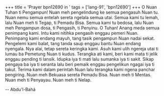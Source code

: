 +++
title = 'Prayer bpn12690 in '
tags = ['lang-91', 'bpn12690']
+++
O Nuan Tuhan ti Pengampun! Nuan meh pengelindung ke semua pengasuh Nuan tu. Nuan nemu semua entelah sereta ngelala semua utai. Semua kami tu lemah, lalu Nuan meh ti Tegap, ti Pemadu Bisa. Semua kami tu bedosa, lalu Nuan meh Pengampun dosa, ti Pengasih, ti Penyinu. O Tuhan! Anang meda semua penimpang kami. Intu kami nitihka pengasih enggau pemeri Nuan. Penimpang kami endang mayuh, tang tasik pengampun Nuan nadai sekat. Pengelemi kami balat, tang tanda saup enggau bantu Nuan endang nyengala. Nya alai, tetap sereta keringka kami. Asuh kami ulih ngereja utai ti lumau ba Pemetung Nuan ti kudus. Terangka ati kami, beri kami mata ti jelik enggau pending ti lansik. Idupka iya ti mati lalu sumanka iya ti sakit. Sikap pengaya ba iya ti seranta lalu beri pemaik enggau pengelikun ngagai iya ti takut. Terima kami dalam perintah Nuan lalu terangka kami ngena panchar pengiring. Nuan meh Bekuasa sereta Pemadu Bisa. Nuan meh ti Mentas. Nuan meh ti
Penyayau. Nuan meh ti Nelap.

-- Abdu'l-Bahá
